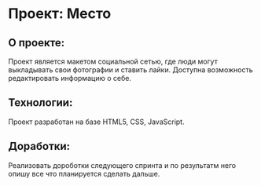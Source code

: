 # Проект: Место

## О проекте:
Проект является макетом социальной сетью, где люди могут выкладывать свои фотографии и ставить лайки. Доступна возможность редактировать информацию о себе.

## Технологии:
Проект разработан на базе HTML5, CSS, JavaScript. 

## Доработки:
Реализовать дороботки следующего спринта и по результатм него опишу все что планируется сделать дальше.
